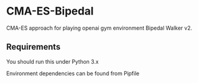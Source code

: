 # CMA-ES-Bipedal

CMA-ES approach for playing openai gym environment Bipedal Walker v2.


## Requirements

You should run this under Python 3.x

Environment dependencies can be found from Pipfile
